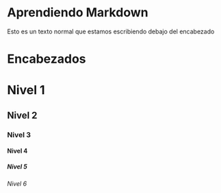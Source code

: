 # Aprendiendo Markdown

Esto es un texto normal que estamos escribiendo debajo del encabezado

# Encabezados

# Nivel 1
## Nivel 2
### Nivel 3
#### Nivel 4
##### Nivel 5
###### Nivel 6

